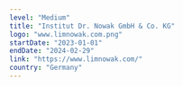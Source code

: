 ```yaml
---
level: "Medium"
title: "Institut Dr. Nowak GmbH & Co. KG"
logo: "www.limnowak.com.png"
startDate: "2023-01-01"
endDate: "2024-02-29"
link: "https://www.limnowak.com/"
country: "Germany"
---
```


